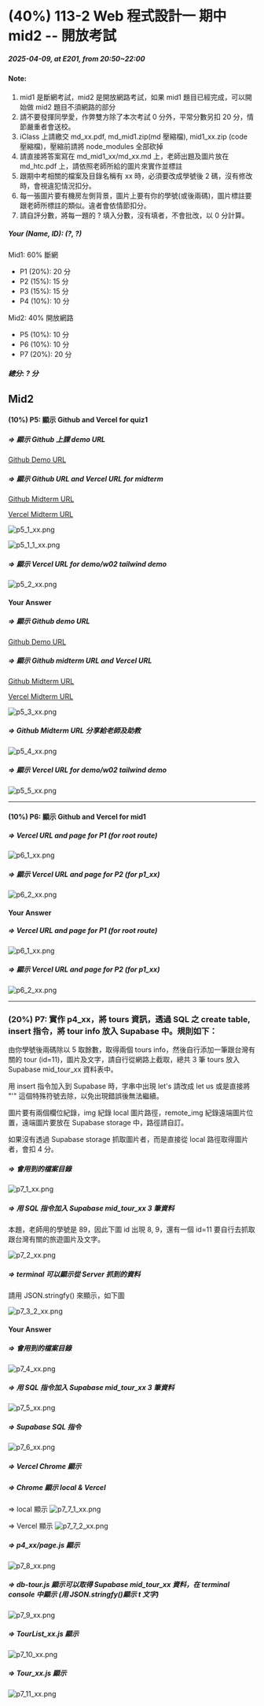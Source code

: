 # (40%) 113-2 Web 程式設計一 期中 mid2 -- 開放考試

##### 2025-04-09, at E201, from 20:50~22:00

#### Note:

1. mid1 是斷網考試，mid2 是開放網路考試，如果 mid1 題目已經完成，可以開始做 mid2 題目不須網路的部分
2. 請不要發揮同學愛，作弊雙方除了本次考試 0 分外，平常分數另扣 20 分，情節嚴重者會送校。
3. iClass 上請繳交 md_xx.pdf, md_mid1.zip(md 壓縮檔), mid1_xx.zip (code 壓縮檔)，壓縮前請將 node_modules 全部砍掉
4. 請直接將答案寫在 md_mid1_xx/md_xx.md 上，老師出題及圖片放在 md_htc.pdf 上，請依照老師所給的圖片來實作並標註
5. 跟期中考相關的檔案及目錄名稱有 xx 時，必須要改成學號後 2 碼，沒有修改時，會視違犯情況扣分。
6. 每一張圖片要有機房左側背景，圖片上要有你的學號(或後兩碼)，圖片標註要跟老師所標註的類似。違者會依情節扣分。
7. 請自評分數，將每一題的 ? 填入分數，沒有填者，不會批改，以 0 分計算。

##### Your (Name, ID): (?, ?)

Mid1: 60% 斷網

- P1 (20%): 20 分
- P2 (15%): 15 分
- P3 (15%): 15 分
- P4 (10%): 10 分

Mid2: 40% 開放網路

- P5 (10%): 10 分
- P6 (10%): 10 分
- P7 (20%): 20 分

##### 總分: ? 分

## Mid2

#### (10%) P5: 顯示 Github and Vercel for quiz1

##### => 顯示 Github 上課 demo URL

[Github Demo URL](https://github.com/htchung/1132-2N-demo-xx)

##### => 顯示 Github URL and Vercel URL for midterm

[Github Midterm URL](https://github.com/htchung/1132_2N_midterm_xx)

[Vercel Midterm URL](https://1132-2-n-midterm-xx.vercel.app/)

![p5_1_xx.png](p5_1_xx.png)

![p5_1_1_xx.png](p5_1_1_xx.png)

##### => 顯示 Vercel URL for demo/w02 tailwind demo

![p5_2_xx.png](p5_2_xx.png)

#### Your Answer

##### => 顯示 Github demo URL

[Github Demo URL](https://github.com/htchung/1132-2N-demo-xx)

##### => 顯示 Github midterm URL and Vercel URL

[Github Midterm URL](https://github.com/htchung/1132_2N_midterm_xx)

[Vercel Midterm URL](https://1132-2-n-midterm-xx.vercel.app/)

![p5_3_xx.png](p5_3_xx.png)

##### => Github Midterm URL 分享給老師及助教

![p5_4_xx.png](p5_4_xx.png)

##### => 顯示 Vercel URL for demo/w02 tailwind demo

![p5_5_xx.png](p5_5_xx.png)

---

#### (10%) P6: 顯示 Github and Vercel for mid1

##### => Vercel URL and page for P1 (for root route)

![p6_1_xx.png](p6_1_xx.png)

##### => 顯示 Vercel URL and page for P2 (for p1_xx)

![p6_2_xx.png](p6_2_xx.png)

#### Your Answer

##### => Vercel URL and page for P1 (for root route)

![p6_1_xx.png](p6_1_xx.png)

##### => 顯示 Vercel URL and page for P2 (for p1_xx)

![p6_2_xx.png](p6_2_xx.png)

---

### (20%) P7: 實作 p4_xx，將 tours 資訊，透過 SQL 之 create table, insert 指令，將 tour info 放入 Supabase 中。規則如下：

由你學號後兩碼除以 5 取餘數，取得兩個 tours info，然後自行添加一筆跟台灣有關的 tour (id=11)，圖片及文字，請自行從網路上截取，總共 3 筆 tours 放入 Supabase mid_tour_xx 資料表中。

用 insert 指令加入到 Supabase 時，字串中出現 let's 請改成 let us 或是直接將 "'" 這個特殊符號去除，以免出現錯誤後無法繼續。

圖片要有兩個欄位紀錄，img 紀錄 local 圖片路徑，remote_img 紀錄遠端圖片位置，遠端圖片要放在 Supabase storage 中，路徑請自訂。

如果沒有透過 Supabase storage 抓取圖片者，而是直接從 local 路徑取得圖片者，會扣 4 分。

##### => 會用到的檔案目錄

![p7_1_xx.png](p7_1_xx.png)

##### => 用 SQL 指令加入 Supabase mid_tour_xx 3 筆資料

本題，老師用的學號是 89，因此下圖 id 出現 8, 9，還有一個 id=11 要自行去抓取跟台灣有關的旅遊圖片及文字。

![p7_2_xx.png](p7_2_xx.png)

##### => terminal 可以顯示從 Server 抓到的資料

請用 JSON.stringfy() 來顯示，如下圖

![p7_3_2_xx.png](p7_3_2_xx.png)

#### Your Answer

##### => 會用到的檔案目錄

![p7_4_xx.png](p7_4_xx.png)

##### => 用 SQL 指令加入 Supabase mid_tour_xx 3 筆資料

![p7_5_xx.png](p7_5_xx.png)

##### => Supabase SQL 指令

![p7_6_xx.png](p7_6_xx.png)

##### => Vercel Chrome 顯示

##### => Chrome 顯示 local & Vercel

=> local 顯示
![p7_7_1_xx.png](p7_7_1_xx.png)

=> Vercel 顯示
![p7_7_2_xx.png](p7_7_2_xx.png)

##### => p4_xx/page.js 顯示

![p7_8_xx.png](p7_8_xx.png)

##### => db-tour.js 顯示可以取得 Supabase mid_tour_xx 資料，在 terminal console 中顯示 (用 JSON.stringfy()顯示 t 文字)

![p7_9_xx.png](p7_9_xx.png)

##### => TourList_xx.js 顯示

![p7_10_xx.png](p7_10_xx.png)

##### => Tour_xx.js 顯示

![p7_11_xx.png](p7_11_xx.png)
